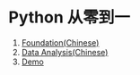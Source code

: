 # Python 从零到一

1. [Foundation(Chinese)](./python/Foundation/python_foundation_index.md)
2. [Data Analysis(Chinese)](./python/DataAnalysis/python_data_analysis_index.md)
3. [Demo](./python/Demo/python_demo_index.md)


